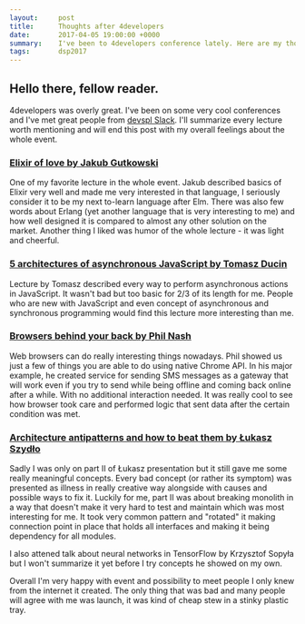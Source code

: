 ```yaml
---
layout:     post
title:      Thoughts after 4developers
date:       2017-04-05 19:00:00 +0000
summary:    I've been to 4developers conference lately. Here are my thoughts about it.
tags:       dsp2017 
---
```


## Hello there, fellow reader. 

4developers was overly great. I've been on some very cool conferences and I've met 
great people from [devspl Slack](https://devspl.slack.com/). I'll summarize every 
lecture worth mentioning and will end this post with my overall feelings about 
the whole event. 

### [Elixir of love by Jakub Gutkowski](http://2017.4developers.org.pl/en/program/lectures/elixir-milosci/)

One of my favorite lecture in the whole event. Jakub described basics of Elixir very 
well and made me very interested in that language, I seriously consider it to be 
my next to-learn language after Elm. There was also few words about Erlang (yet
another language that is very interesting to me) and how well designed it is compared
to almost any other solution on the market. Another thing I liked was humor of the
whole lecture - it was light and cheerful. 

### [5 architectures of asynchronous JavaScript by Tomasz Ducin](http://2017.4developers.org.pl/en/program/lectures/5-architectures-asynchronous-javascript/)

Lecture by Tomasz described every way to perform asynchronous actions in JavaScript. 
It wasn't bad but too basic for 2/3 of its length for me. People who are new with 
JavaScript and even concept of asynchronous and synchronous programming would find 
this lecture more interesting than me. 

### [Browsers behind your back by Phil Nash](http://2017.4developers.org.pl/en/program/lectures/browsers-behind-your-back/)

Web browsers can do really interesting things nowadays. Phil showed us just a few
of things you are able to do using native Chrome API. In his major example, he created 
service for sending SMS messages as a gateway that will work even if you try to send 
while being offline and coming back online after a while. With no additional interaction 
needed. It was really cool to see how browser took care and performed logic that 
sent data after the certain condition was met. 

### [Architecture antipatterns and how to beat them by Łukasz Szydło](http://2017.4developers.org.pl/en/program/lectures/architecture-antipatterns-and-how-beat-them/)

Sadly I was only on part II of Łukasz presentation but it still gave me some really 
meaningful concepts. Every bad concept (or rather its symptom) was presented as 
illness in really creative way alongside with causes and possible ways to fix it. 
Luckily for me, part II was about breaking monolith in a way that doesn't make it
very hard to test and maintain which was most interesting for me. It took very common 
pattern and "rotated" it making connection point in place that holds all interfaces 
and making it being dependency for all modules. 

I also attened talk about neural networks in TensorFlow by Krzysztof Sopyła but 
I won't summarize it yet before I try concepts he showed on my own. 

Overall I'm very happy with event and possibility to meet people I only knew from 
the internet it created. The only thing that was bad and many people will agree
with me was launch, it was kind of cheap stew in a stinky plastic tray. 